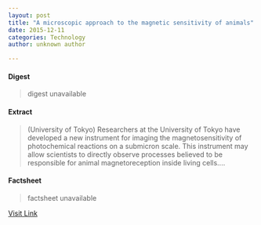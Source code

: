 ```yaml
---
layout: post
title: "A microscopic approach to the magnetic sensitivity of animals"
date: 2015-12-11
categories: Technology
author: unknown author

---
```



#### Digest
>digest unavailable

#### Extract
>(University of Tokyo) Researchers at the University of Tokyo have developed a new instrument for imaging the magnetosensitivity of photochemical reactions on a submicron scale. This instrument may allow scientists to directly observe processes believed to be responsible for animal magnetoreception inside living cells....

#### Factsheet
>factsheet unavailable

[Visit Link](http://www.eurekalert.org/pub_releases/2015-06/uot-ama060415.php)



